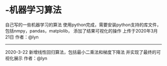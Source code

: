 # -机器学习算法
自己写的一些机器学习的算法
使用python完成，需要安装python支持的库文件，包括nmpy，pandas，matplolib，
添加了结果可视化的操作
上传于2020年3月21日 作者：@lyn

-------

2020-3-22
新增线性回归算法，包括最小二乘法和梯度下降法
并实现了最终的可视化展示
作者：@lyn
